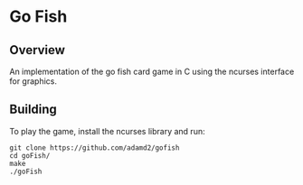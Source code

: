 Go Fish
=======

Overview
--------

An implementation of the go fish card game in C using the ncurses interface for
graphics.

Building
--------

To play the game, install the ncurses library and run:
```
git clone https://github.com/adamd2/gofish
cd goFish/
make
./goFish
```
